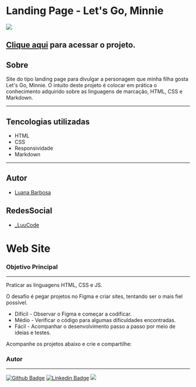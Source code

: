  # Landing Page - Let's Go, Minnie

 ![](./screenshot/screenshot.png)

[Clique aqui](https://luanabarbosa07.github.io/minnie/) para acessar o projeto.
 ---
 ## Sobre
 Site do tipo landing page para divulgar a personagem que minha filha gosta Let's Go, Minnie.
 O intuito deste projeto é colocar em prática o conhecimento adquirido sobre as linguagens de marcação, HTML, CSS e Markdown.

 ---
 ## Tencologias utilizadas
 - HTML
 - CSS
 - Responsividade
 - Markdown

 ---
 ## Autor

 - [Luana Barbosa](https://github.com/luanabarbosa07/)

 ## RedesSocial

 - [_LuuCode](https://www.instagram.com/_luucode/)


 # Web Site

### Objetivo Principal
---

Praticar as linguagens HTML, CSS e JS.

O desafio é pegar projetos no Figma e criar  sites, tentando ser o mais fiel possível.

* Difícil   -   Observar o Figma e começar a codificar.
* Médio     -   Verificar o código para algumas dificuldades encontradas.
* Fácil     -   Acompanhar o desenvolvimento passo a passo por meio de ideias e testes. 

Acompanhe os projetos abaixo e crie e compartilhe:

### Autor
---

[![Github Badge](https://img.shields.io/badge/-Github-000?style=flat-square&logo=Github&logoColor=white)](https://github.com/luanabarbosa07)
[![Linkedin Badge](https://img.shields.io/badge/-LinkedIn-blue?style=flat-square&logo)](https://www.linkedin.com/in/luana-barbosa-1344ba16b/)
 [<img src = "https://img.shields.io/badge/instagram-%23E4405F.svg?&style=for-the-badge&logo=instagram&logoColor=white">](https://www.instagram.com/_luucode_/) 
